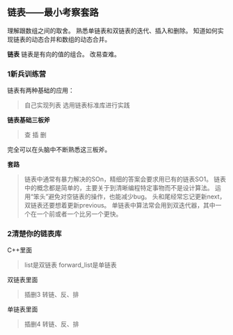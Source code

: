 ## 链表——最小考察套路

理解跟数组之间的取舍。
熟悉单链表和双链表的迭代、插入和删除。
知道如何实现链表的动态合并和数组的动态合并。

**链表**
链表是有向的值的组合。
改易查难。


### 1新兵训练营
链表有两种基础的应用：
>自己实现列表
>选用链表标准库进行实践

**链表基础三板斧**
>查
>插
>删

完全可以在头脑中不断熟悉这三板斧。


**套路**
>链表中通常有暴力解决的SOn，精细的答案会要求用已有的链表SO1。
>链表中的概念都是简单的，主要关于到清晰编程特定事物而不是设计算法。
>运用“笨头”避免对空链表的操作，也能减少bug。
>头和尾经常忘记更新next，双链表还要想着更新previous。
>单链表中算法常会用到双迭代器，其中一个在一个前或者一个比另一个更快。



### 2清楚你的链表库
C++里面
>list是双链表
>forward_list是单链表

双链表里面
>插删3
>转链、反、排

单链表里面
>插删4
>转链、反、排























